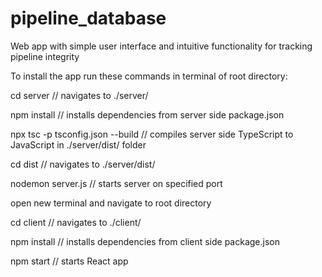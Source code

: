 # pipeline_database
Web app with simple user interface and intuitive functionality for tracking pipeline integrity


To install the app run these commands in terminal of root directory:

cd server // navigates to ./server/

npm install // installs dependencies from server side package.json

npx tsc -p tsconfig.json --build // compiles server side TypeScript to JavaScript in ./server/dist/ folder

cd dist // navigates to ./server/dist/

nodemon server.js // starts server on specified port


open new terminal and navigate to root directory

cd client // navigates to ./client/

npm install // installs dependencies from client side package.json

npm start // starts React app